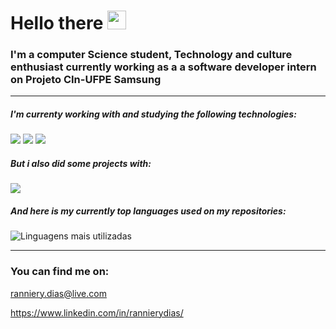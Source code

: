 # Hello there <img src="https://raw.githubusercontent.com/MartinHeinz/MartinHeinz/master/wave.gif" width="30px">

### I'm a computer Science student, Technology and culture enthusiast currently working as a a software developer intern on Projeto CIn-UFPE Samsung

---

##### I'm currenty working with and studying the following technologies:
![](https://img.shields.io/static/v1?message=Python&logo=Python&labelColor=5c5c5c&color=00599C&logoColor=white&label=%20)   ![](https://img.shields.io/static/v1?message=Cpp&logo=c%2B%2B&labelColor=5c5c5c&color=00599C&logoColor=white&label=%20) ![](https://img.shields.io/static/v1?message=CSharp&logo=c%20sharp&labelColor=5c5c5c&color=00599C&logoColor=white&label=%20)

##### But i also did some projects with:
![](https://img.shields.io/static/v1?message=Java&logo=java&labelColor=5c5c5c&color=00599C&logoColor=white&label=%20)


##### And here is my currently top languages used on my repositories:

![Linguagens mais utilizadas](https://github-readme-stats.vercel.app/api/top-langs/?username=RannieryDias&theme=blue-green)

***

### You can find me on:

ranniery.dias@live.com

https://www.linkedin.com/in/rannierydias/
